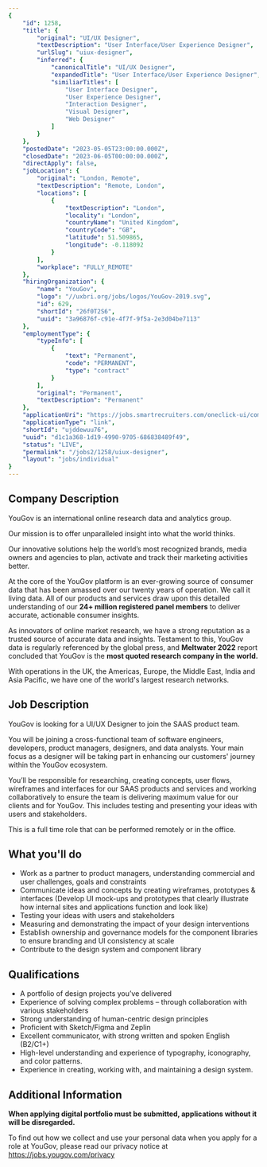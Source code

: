 ```yaml
---
{
	"id": 1258,
	"title": {
		"original": "UI/UX Designer",
		"textDescription": "User Interface/User Experience Designer",
		"urlSlug": "uiux-designer",
		"inferred": {
			"canonicalTitle": "UI/UX Designer",
			"expandedTitle": "User Interface/User Experience Designer",
			"similiarTitles": [
				"User Interface Designer",
				"User Experience Designer",
				"Interaction Designer",
				"Visual Designer",
				"Web Designer"
			]
		}
	},
	"postedDate": "2023-05-05T23:00:00.000Z",
	"closedDate": "2023-06-05T00:00:00.000Z",
	"directApply": false,
	"jobLocation": {
		"original": "London, Remote",
		"textDescription": "Remote, London",
		"locations": [
			{
				"textDescription": "London",
				"locality": "London",
				"countryName": "United Kingdom",
				"countryCode": "GB",
				"latitude": 51.509865,
				"longitude": -0.118092
			}
		],
		"workplace": "FULLY_REMOTE"
	},
	"hiringOrganization": {
		"name": "YouGov",
		"logo": "//uxbri.org/jobs/logos/YouGov-2019.svg",
		"id": 629,
		"shortId": "26f0T2S6",
		"uuid": "3a96876f-c91e-4f7f-9f5a-2e3d04be7113"
	},
	"employmentType": {
		"typeInfo": [
			{
				"text": "Permanent",
				"code": "PERMANENT",
				"type": "contract"
			}
		],
		"original": "Permanent",
		"textDescription": "Permanent"
	},
	"applicationUri": "https://jobs.smartrecruiters.com/oneclick-ui/company/YouGov1/publication/aa501967-2c51-4b96-969d-dfa2b4c36d98?dcr_ci=YouGov1",
	"applicationType": "link",
	"shortId": "ujddewuu76",
	"uuid": "d1c1a368-1d19-4990-9705-686838489f49",
	"status": "LIVE",
	"permalink": "/jobs2/1258/uiux-designer",
	"layout": "jobs/individual"
}
---
```

<h2 id="company-description">Company Description</h2>
<p>YouGov is an international online research data and analytics group.</p>
<p>Our mission is to offer unparalleled insight into what the world thinks.</p>
<p>Our innovative solutions help the world’s most recognized brands, media owners and agencies to plan, activate and track their marketing activities better.</p>
<p>At the core of the YouGov platform is an ever-growing source of consumer data that has been amassed over our twenty years of operation. We call it living data. All of our products and services draw upon this detailed understanding of our <strong>24+ million registered panel members</strong> to deliver accurate, actionable consumer insights.</p>
<p>As innovators of online market research, we have a strong reputation as a trusted source of accurate data and insights. Testament to this, YouGov data is regularly referenced by the global press, and <strong>Meltwater 2022</strong> report concluded that YouGov is the <strong>most quoted research company in the world.</strong></p>
<p>With operations in the UK, the Americas, Europe, the Middle East, India and Asia Pacific, we have one of the world's largest research networks.</p>
<h2 id="job-description">Job Description</h2>
<p>YouGov is looking for a UI/UX Designer to join the SAAS product team.</p>
<p>You will be joining a cross-functional team of software engineers, developers, product managers, designers, and data analysts. Your main focus as a designer will be taking part in enhancing our customers' journey within the YouGov ecosystem.</p>
<p>You’ll be responsible for researching, creating concepts, user flows, wireframes and interfaces for our SAAS products and services and working collaboratively to ensure the team is delivering maximum value for our clients and for YouGov. This includes testing and presenting your ideas with users and stakeholders.</p>
<p>This is a full time role that can be performed remotely or in the office.</p>
<h2 id="what-youll-do">What you'll do</h2>
<ul>
<li>Work as a partner to product managers, understanding commercial and user challenges, goals and constraints  </li>
<li>Communicate ideas and concepts by creating wireframes, prototypes &amp; interfaces (Develop UI mock-ups and prototypes that clearly illustrate how internal sites and applications function and look like)</li>
<li>Testing your ideas with users and stakeholders</li>
<li>Measuring and demonstrating the impact of your design interventions</li>
<li>Establish ownership and governance models for the component libraries to ensure branding and UI consistency at scale </li>
<li>Contribute to the design system and component library</li>
</ul>
<h2 id="qualifications">Qualifications</h2>
<ul>
<li>A portfolio of design projects you’ve delivered</li>
<li>Experience of solving complex problems – through collaboration with various stakeholders</li>
<li>Strong understanding of human-centric design principles </li>
<li>Proficient with Sketch/Figma and Zeplin </li>
<li>Excellent communicator, with strong written and spoken English (B2/C1+) </li>
<li>High-level understanding and experience of typography, iconography, and color patterns.</li>
<li>Experience in creating, working with, and maintaining a design system.</li>
</ul>
<h2 id="additional-information">Additional Information</h2>
<p><strong>When applying digital portfolio must be submitted, applications without it will be disregarded.</strong></p>
<p>To find out how we collect and use your personal data when you apply for a role at YouGov, please read our privacy notice at <a href="https://jobs.yougov.com/privacy">https://jobs.yougov.com/privacy</a></p>

